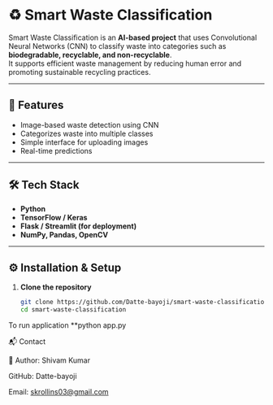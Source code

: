 # ♻️ Smart Waste Classification  

Smart Waste Classification is an **AI-based project** that uses Convolutional Neural Networks (CNN) to classify waste into categories such as **biodegradable, recyclable, and non-recyclable**.  
It supports efficient waste management by reducing human error and promoting sustainable recycling practices.  

---

## 🚀 Features
- Image-based waste detection using CNN  
- Categorizes waste into multiple classes  
- Simple interface for uploading images  
- Real-time predictions  

---

## 🛠️ Tech Stack
- **Python**  
- **TensorFlow / Keras**  
- **Flask / Streamlit (for deployment)**  
- **NumPy, Pandas, OpenCV**  

---

## ⚙️ Installation & Setup  

1. **Clone the repository**  
   ```bash
   git clone https://github.com/Datte-bayoji/smart-waste-classification.git
   cd smart-waste-classification
To run application
**python app.py

📬 Contact

👤 Author: Shivam Kumar

GitHub: Datte-bayoji

Email: skrollins03@gmail.com
